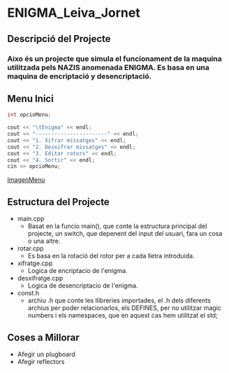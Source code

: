 # ENIGMA_Leiva_Jornet
## Descripció del Projecte
### Aixo és un projecte que simula el funcionament de la maquina utilitzada pels NAZIS anomenada ENIGMA. Es basa en una maquina de encriptació y desencriptació.

## Menu Inici
```cpp
int opcioMenu;

cout << "\tEnigma" << endl;
cout << "-----------------------" << endl;
cout << "1. Xifrar missatges" << endl;
cout << "2. Desxifrar missatges" << endl;
cout << "3. Editar rotors" << endl;
cout << "4. Sortir" << endl;
cin >> opcioMenu;
```
[ImagenMenu](https://github.com/marcjornet567/ENIGMA_Leiva_Jornet/blob/main/sagfhjsh.png)

## Estructura del Projecte
- main.cpp
    - Basat en la funcio main(), que conte la estructura principal del projecte, un switch, que depenent del input del usuari, fara un cosa o una altre. 
- rotar.cpp
    - Es basa en la rotació del rotor per a cada lletra introduida.
- xifratge.cpp
    - Logica de encriptacio de l'enigma.
- desxifratge.cpp
    - Logica de desencriptacio de l'enigma.
- const.h
    - archiu .h que conte les llibreries importades, el .h dels diferents archius per poder relacionarlos, els DEFINES, per no utilitzar magic numbers i els namespaces, que en aquest cas hem utilitzat el std;

## Coses a Millorar
- Afegir un plugboard
- Afegir reflectors
